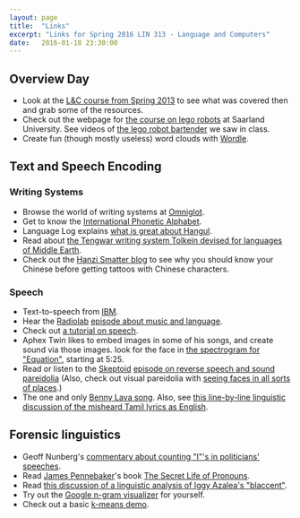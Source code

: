 ```yaml
---
layout: page
title:  "Links"
excerpt: "Links for Spring 2016 LIN 313 - Language and Computers"
date:   2016-01-18 23:30:00
---
```


## Overview Day

- Look at the [L&C course from Spring 2013](http://lnc-s13.utcompling.com) to see what was covered then and grab some of the resources.
- Check out the webpage for [the course on lego robots](http://www.coli.uni-saarland.de/courses/lego-04/) at Saarland University. See videos of [the lego robot bartender](http://www.coli.uni-saarland.de/courses/lego-04/page.php?id=barkeeper) we saw in class.
- Create fun (though mostly useless) word clouds with [Wordle](http://www.wordle.net/).

## Text and Speech Encoding


### Writing Systems

- Browse the world of writing systems at [Omniglot](http://www.omniglot.com/).
- Get to know the [International Phonetic Alphabet](http://web.uvic.ca/ling/resources/ipa/charts/IPAlab/IPAlab.htm).
- Language Log explains [what is great about Hangul](http://itre.cis.upenn.edu/~myl/languagelog/archives/002529.html).
- Read about [the Tengwar writing system Tolkein devised for languages of Middle Earth](http://en.wikipedia.org/wiki/Tengwar).
- Check out the [Hanzi Smatter blog](http://hanzismatter.blogspot.com/) to see why you should know your Chinese before getting tattoos with Chinese characters.

### Speech

- Text-to-speech from [IBM](http://www.research.ibm.com/tts/).
- Hear the [Radiolab](http://www.wnyc.org/shows/radiolab/) [episode about music and language](http://www.radiolab.org/story/91512-musical-language/).
- Check out [a tutorial on speech](http://web.archive.org/web/20061016180716/www.ling.lu.se/research/speechtutorial/tutorial.html).
- Aphex Twin likes to embed images in some of his songs, and create sound via those images. look for the face in [the spectrogram for "Equation"](https://www.youtube.com/watch?v=M9xMuPWAZW8), starting at 5:25.
- Read or listen to the [Skeptoid](http://skeptoid.com/) [episode on reverse speech and sound pareidolia](http://skeptoid.com/episodes/4105#) (Also, check out visual pareidolia with [seeing faces in all sorts of places](http://facesinplaces.blogspot.com/).)
- The one and only [Benny Lava song](https://www.youtube.com/watch?v=sdyC1BrQd6g). Also, see [this line-by-line linguistic discussion of the misheard Tamil lyrics as English](http://descriptively.blogspot.com/2007/10/benny-lava-revisited.html). 

## Forensic linguistics

- Geoff Nunberg's [commentary about counting "I"'s in politicians' speeches](http://people.ischool.berkeley.edu/~nunberg/countingwords.html).
- Read [James Pennebaker](http://homepage.psy.utexas.edu/homepage/faculty/pennebaker/home2000/jwphome.htm)'s book [The Secret Life of Pronouns](http://www.secretlifeofpronouns.com/).
- Read [this discussion of a linguistic analysis of Iggy Azalea's "blaccent"](https://www.washingtonpost.com/news/wonk/wp/2016/01/04/how-a-white-australian-rapper-mastered-her-blaccent/).
- Try out the [Google n-gram visualizer](https://books.google.com/ngrams/) for yourself.
- Check out a basic [k-means demo](http://util.io/k-means).
  